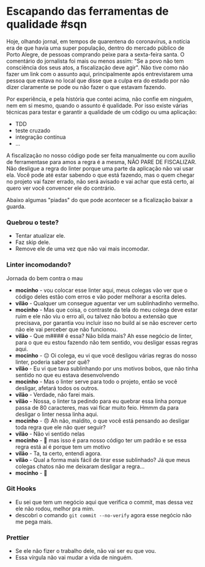 # Escapando das ferramentas de qualidade #sqn

Hoje, olhando jornal, em tempos de quarentena do coronavírus, a notícia era de que havia uma super população, dentro do mercado público de Porto Alegre, de pessoas comprando peixe para a sexta-feira santa. O comentário do jornalista foi mais ou menos assim: "Se a povo não tem consciência dos seus atos, a fiscalização deve agir". Não tive como não fazer um link com o assunto aqui, principalmente após entrevistarem uma pessoa que estava no local que disse que a culpa era do estado por não dizer claramente se pode ou não fazer o que estavam fazendo.

Por experiência, e pela história que contei acima, não confie em ninguém, nem em si mesmo, quando o assunto é qualidade. Por isso existe várias técnicas para testar e garantir a qualidade de um código ou uma aplicação:

- TDD
- teste cruzado
- integração contínua
- ...

A fiscalização no nosso código pode ser feita manualmente ou com auxílio de ferramentase para amos a regra é a mesma, NÃO PARE DE FISCALIZAR. Não desligue a regra do linter porque uma parte da aplicação não vai usar ela. Você pode até estar sabendo o que está fazendo, mas o quem chegar no projeto vai fazer errado, não será avisado e vai achar que está certo, aí quero ver você convencer ele do contrário.

Abaixo algumas "piadas" do que pode acontecer se a ficalização baixar a guarda.

### Quebrou o teste?

- Tentar atualizar ele.
- Faz skip dele.
- Remove ele de uma vez que não vai mais incomodar.

### Linter incomodando?

Jornada do bem contra o mau

- **mocinho** - vou colocar esse linter aqui, meus colegas vão ver que o código deles estão com erros e vão poder melhorar a escrita deles.
- **vilão** - Qualquer um consegue aguentar ver um sublinhadinho vermelho.
- **mocinho** - Mas que coisa, o contraste da tela do meu colega deve estar ruim e ele não viu o erro ali, ou talvez não botou a extensão que precisava, por garantia vou incluir isso no build aí se não escrever certo não ele vai perceber que não funcionou.
- **vilão** - Que m#### é essa? Não bilda mais? Ah esse negócio de linter, para o que eu estou fazendo não tem sentido, vou desligar essas regras aqui.
- **mocinho** - 😔 Oi colega, eu vi que você desligou várias regras do nosso linter, poderia saber por quê?
- **vilão** - Eu vi que tava sublinhando por uns motivos bobos, que não tinha sentido no que eu estava desenvolvendo
- **mocinho** - Mas o linter serve para todo o projeto, então se você desligar, afetará todos os outros.
- **vilão** - Verdade, não farei mais.
- **vilão** - Nossa, o linter ta pedindo para eu quebrar essa linha porque passa de 80 caracteres, mas vai ficar muito feio. Hmmm da para desligar o linter nessa linha aqui.
- **mocinho** - 😠 Ah não, maldito, o que você está pensando ao desligar toda regra que ele não quer seguir?
- **vilão** - Não vi sentido nelas
- **mocinho** - 😤 mas isso é para nosso código ter um padrão e se essa regra está aí é porque tem um motivo
- **vilão** - Ta, ta certo, entendi agora.
- **vilão** - Qual a forma mais fácil de tirar esse sublinhado? Já que meus colegas chatos não me deixaram desligar a regra...
- **mocinho** - 🥴

### Git Hooks

- Eu sei que tem um negócio aqui que verifica o commit, mas dessa vez ele não rodou, melhor pra mim.
- descobri o comando `git commit --no-verify` agora esse negócio não me pega mais.

### Prettier

- Se ele não fizer o trabalho dele, não vai ser eu que vou.
- Essa vírgula não vai mudar a vida de ninguém.
